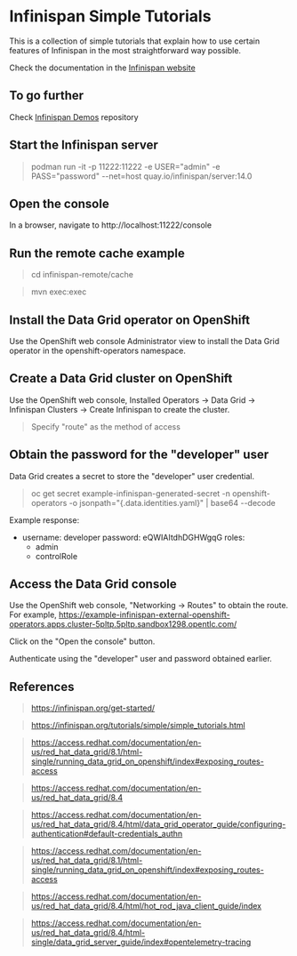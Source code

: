 # Infinispan Simple Tutorials

This is a collection of simple tutorials that explain how to use certain
features of Infinispan in the most straightforward way possible.

Check the documentation in the [Infinispan website](https://infinispan.org/tutorials/simple/simple_tutorials.html)

## To go further
Check [Infinispan Demos](https://github.com/infinispan-demos/links) repository

## Start the Infinispan server
> podman run -it -p 11222:11222 -e USER="admin" -e PASS="password" --net=host quay.io/infinispan/server:14.0

## Open the console
In a browser, navigate to http://localhost:11222/console

## Run the remote cache example
> cd infinispan-remote/cache

> mvn exec:exec

## Install the Data Grid operator on OpenShift
Use the OpenShift web console Administrator view to install the Data Grid operator in the openshift-operators namespace.

## Create a Data Grid cluster on OpenShift
Use the OpenShift web console, Installed Operators -> Data Grid -> Infinispan Clusters -> Create Infinispan to create the cluster.
> Specify "route" as the method of access

## Obtain the password for the "developer" user
Data Grid creates a secret to store the "developer" user credential. 
> oc get secret example-infinispan-generated-secret -n openshift-operators -o jsonpath="{.data.identities\.yaml}" | base64 --decode

Example response:
- username: developer
  password: eQWIAItdhDGHWgqG
  roles:
  - admin
  - controlRole

## Access the Data Grid console
Use the OpenShift web console, "Networking -> Routes" to obtain the route. For example, https://example-infinispan-external-openshift-operators.apps.cluster-5pltp.5pltp.sandbox1298.opentlc.com/ 

Click on the "Open the console" button.

Authenticate using the "developer" user and password obtained earlier.

## References
> https://infinispan.org/get-started/

> https://infinispan.org/tutorials/simple/simple_tutorials.html

> https://access.redhat.com/documentation/en-us/red_hat_data_grid/8.1/html-single/running_data_grid_on_openshift/index#exposing_routes-access

> https://access.redhat.com/documentation/en-us/red_hat_data_grid/8.4

> https://access.redhat.com/documentation/en-us/red_hat_data_grid/8.4/html/data_grid_operator_guide/configuring-authentication#default-credentials_authn

> https://access.redhat.com/documentation/en-us/red_hat_data_grid/8.1/html-single/running_data_grid_on_openshift/index#exposing_routes-access

> https://access.redhat.com/documentation/en-us/red_hat_data_grid/8.4/html/hot_rod_java_client_guide/index

> https://access.redhat.com/documentation/en-us/red_hat_data_grid/8.4/html-single/data_grid_server_guide/index#opentelemetry-tracing 
